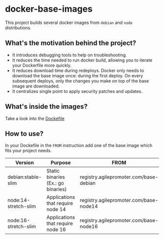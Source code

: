 # docker-base-images

This project builds several docker images from `debian` and `node` distributions.

## What's the motivation behind the project?

- It introduces debugging tools to help on troubleshooting.
- It reduces the time needed to run docker build, allowing you to iterate your
Dockerfile more quickly.
- It reduces download time during redeploys.
Docker only needs to download the base image once: during the first deploy.
On every subsequent deploys, only the changes you make on top of the base image
are downloaded.
- It centralizes single point to apply security patches and updates.

## What's inside the images?

Take a look into the [Dockefile](Dockerfile)

## How to use?

In your Dockefile in the `FROM` instruction add one of the base image which fits your project needs.

| Version | Purpose | FROM |
| - | - | - |
| debian:stable-slim   | Static binaries (Ex.: go binaries) | registry.agilepromoter.com/base-debian |
| node:14-stretch-slim | Applications that require node 14  | registry.agilepromoter.com/base-node14 |
| node:16-stretch-slim | Applications that require node 16  | registry.agilepromoter.com/base-node16 |